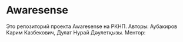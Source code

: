 # Awaresense
Это репозиторий проекта Awaresense на РКНП. Авторы: Аубакиров Карим Казбекович, Дулат Нурай Дәулетқызы. Ментор:
